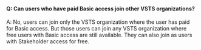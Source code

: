 #### Q: Can users who have paid Basic access join other VSTS organizations?

A: No, users can join only the VSTS organization where the user has paid for Basic access. But those users can join any VSTS organization where free users with Basic access are still available. They can also join as users with Stakeholder access for free.
